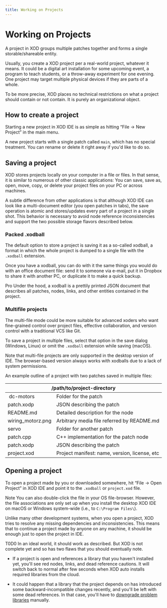 ```yaml
---
title: Working on Projects
---
```


# Working on Projects

A project in XOD groups multiple patches together and forms a single storable/shareable entity.

Usually, you create a XOD project per a real-world project, whatever it means. It could be a digital art installation for some upcoming event, a program to teach students, or a throw-away experiment for one evening. One project may target multiple physical devices if they are parts of a whole.

To be more precise, XOD places no technical restrictions on what a project should contain or not contain. It is purely an organizational object.

## How to create a project

Starting a new project in XOD IDE is as simple as hitting “File → New Project” in the main menu.

A new project starts with a single patch called `main`, which has no special treatment. You can rename or delete it right away if you'd like to do so.

## Saving a project

XOD stores projects locally on your computer in a file or files. In that sense, it is similar to numerous of other classic applications: You can save, save as, open, move, copy, or delete your project files on your PC or across machines.

A subtle difference from other applications is that although XOD IDE can look like a multi-document editor (you open patches in tabs), the save operation is atomic and stores/updates every part of a project in a single shot. This behavior is necessary to avoid node reference inconsistencies and support the two possible storage flavors described below.

### Packed .xodball

The default option to store a project is saving it as a so-called xodball, a format in which the whole project is dumped to a single file with the `.xodball` extension.

Once you have a xodball, you can do with it the same things you would do with an office document file: send it to someone via e-mail, put it in Dropbox to share it with another PC, or duplicate it to make a quick backup.

<div class="ui segment note">
<span class="ui ribbon label">Pro</span>
Under the hood, a xodball is a prettily printed JSON document that
describes all patches, nodes, links, and other entities contained in the
project.
</div>

### Multifile projects

The multi-file mode could be more suitable for advanced xoders who want fine-grained control over project files, effective collaboration, and version control with a traditional VCS like Git.

To save a project in multiple files, select that option in the save dialog (Windows, Linux) or omit the `.xodball` extension while saving (macOS).

Note that multi-file projects are only supported in the desktop version of IDE. The browser-based version always works with xodballs due to a lack of system permissions.

An example outline of a project with two patches saved in multiple files:

<table class="ui celled striped table">
  <thead>
    <tr>
      <th colspan="2">/path/to/project-directory</th>
    </tr>
  </thead>
  <tbody>
    <tr>
      <td>
        <i class="open folder icon"></i> dc-motors
      </td>
      <td>Folder for the patch</td>
    </tr>
    <tr>
      <td>
        <i class="icon"></i>
        <i class="file outline icon"></i>
        patch.xodp
      </td>
      <td>JSON describing the patch</td>
    </tr>
    <tr>
      <td>
        <i class="icon"></i>
        <i class="file outline icon"></i>
        README.md
      </td>
      <td>Detailed description for the node</td>
    </tr>
    <tr>
      <td>
        <i class="icon"></i>
        <i class="file outline icon"></i>
        wiring_motorz.png
      </td>
      <td>Arbitrary media file referred by README.md</td>
    </tr>
    <tr>
      <td>
        <i class="open folder icon"></i> servo
      </td>
      <td>Folder for another patch</td>
    </tr>
    <tr>
      <td>
        <i class="icon"></i>
        <i class="file outline icon"></i>
        patch.cpp
      </td>
      <td>C++ implementation for the patch node</td>
    </tr>
    <tr>
      <td>
        <i class="icon"></i>
        <i class="file outline icon"></i>
        patch.xodp
      </td>
      <td>JSON describing the patch</td>
    </tr>
    <tr>
      <td>
        <i class="file outline icon"></i> project.xod
      </td>
      <td>Project manifest: name, version, license, etc</td>
    </tr>
  </tbody>
</table>

## Opening a project

To open a project made by you or downloaded somewhere, hit “File → Open Project” in XOD IDE and point it to the `.xodball` or `project.xod` file.

<div class="ui segment note">
<span class="ui ribbon label">Note</span>
You can also double-click the file in your OS file-browser. However, the
file associations are only set up when you install the desktop XOD IDE on macOS
or Windows system-wide (i.e., to <code>C:\Program Files\</code>).
</div>

Unlike many other development systems, when you open a project, XOD tries to resolve any missing dependencies and inconsistencies. This means that to continue a project made by anyone on any machine, it should be enough just to open the project in IDE.

<div class="ui segment note">
<span class="ui ribbon label">T0D0</span>
In an ideal world, it should work as described. But XOD is not
complete yet and so has two flaws that you should eventually note.

- If a project is open and references a library that you haven't installed yet, you'll see red nodes, links, and dead reference cautions. It will switch back to normal after few seconds when XOD auto installs required libraries from the cloud.

- It could happen that a library that the project depends on has introduced some backward-incompatible changes recently, and you'll be left with some dead references. In that case, you'll have to [downgrade problem libraries](../using-libraries/#upgrading-and-downgrading) manually.
  </div>
